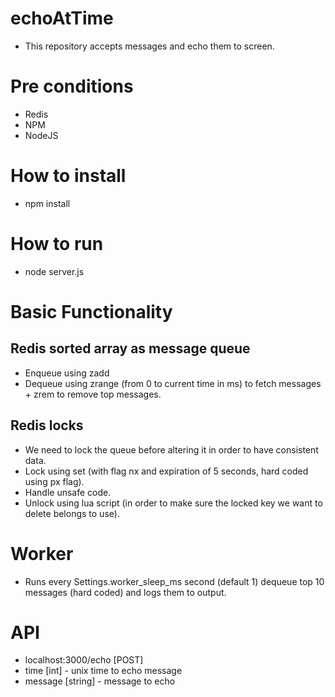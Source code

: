 # echoAtTime
* This repository accepts messages and echo them to screen.

# Pre conditions
* Redis
* NPM
* NodeJS

# How to install
* npm install

# How to run
* node server.js

# Basic Functionality
## Redis sorted array as message queue
* Enqueue using zadd
* Dequeue using zrange (from 0 to current time in ms) to fetch messages + zrem to remove top messages.

## Redis locks
* We need to lock the queue before altering it in order to have consistent data.
* Lock using set (with flag nx and expiration of 5 seconds, hard coded using px flag).
* Handle unsafe code.
* Unlock using lua script (in order to make sure the locked key we want to delete belongs to use).

# Worker
* Runs every Settings.worker_sleep_ms second (default 1) dequeue top 10 messages (hard coded) and logs them to output. 

# API
* localhost:3000/echo [POST]
* time [int] - unix time to echo message
* message [string] - message to echo
